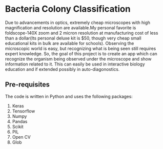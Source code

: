 # Bacteria Colony Classification

Due to advancements in optics, extremely cheap microscopes with high magnification and resolution are available.My personal favorite is foldscope-140X zoom and 2 micron resolution at manufacturing cost of less than a dollar(Its personal deluxe kit is $50, though very cheap small educational kits in bulk are available for schools). Observing the microscopic world is easy, but recognizing what is being seen still requires expert knowledge. So, the goal of this project is to create an app which can recognize the organism being observed under the microscope and show information related to it. This can easily be used in interactive biology education and if extended possibly in auto-diagonostics.

## Pre-requisites

The code is written in Python and uses the following packages:

1. Keras
2. Tensorflow
3. Numpy
4. Pandas
5. Scikit
6. PIL
7. Open CV
8. Glob

